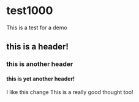# test1000

This is a test for a demo

## this is a header!

### this is another header

#### this is yet another header!
I like this change
This is a really good thought too!
